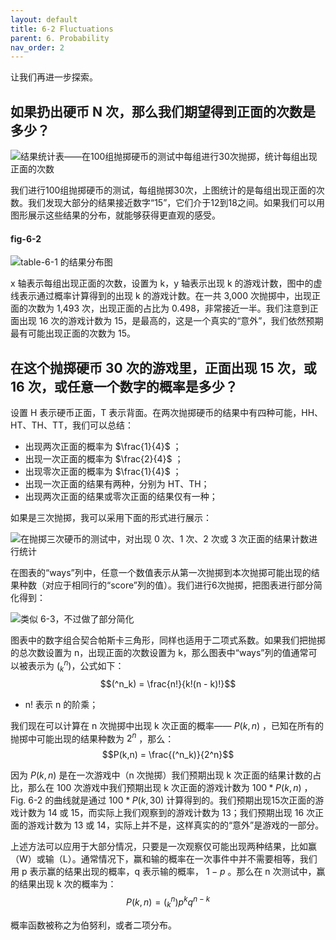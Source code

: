 ```yaml
---
layout: default
title: 6-2 Fluctuations
parent: 6. Probability
nav_order: 2
---
```

让我们再进一步探索。

## 如果扔出硬币 N 次，那么我们期望得到正面的次数是多少？

![结果统计表——在100组抛掷硬币的测试中每组进行30次抛掷，统计每组出现正面的次数]({{"/assets/volume-1/fig-table-6-1.png"|relative_url}})

我们进行100组抛掷硬币的测试，每组抛掷30次，上图统计的是每组出现正面的次数。我们发现大部分的结果接近数字“15”，它们介于12到18之间。如果我们可以用图形展示这些结果的分布，就能够获得更直观的感受。

#### fig-6-2
![table-6-1 的结果分布图]({{"/assets/volume-1/fig-6-2.png"|relative_url}})

x 轴表示每组出现正面的次数，设置为 k，y 轴表示出现 k 的游戏计数，图中的虚线表示通过概率计算得到的出现 k 的游戏计数。在一共 3,000 次抛掷中，出现正面的次数为 1,493 次，出现正面的占比为 0.498，非常接近一半。我们注意到正面出现 16 次的游戏计数为 15，是最高的，这是一个真实的“意外”，我们依然预期最有可能出现正面的次数为 15。

## 在这个抛掷硬币 30 次的游戏里，正面出现 15 次，或 16 次，或任意一个数字的概率是多少？
设置 H 表示硬币正面，T 表示背面。在两次抛掷硬币的结果中有四种可能，HH、HT、TH、TT，我们可以总结：
- 出现两次正面的概率为 $\frac{1}{4}$ ；
- 出现一次正面的概率为 $\frac{2}{4}$ ；
- 出现零次正面的概率为 $\frac{1}{4}$ ；
- 出现一次正面的结果有两种，分别为 HT、TH；
- 出现两次正面的结果或零次正面的结果仅有一种；

如果是三次抛掷，我可以采用下面的形式进行展示：

![在抛掷三次硬币的测试中，对出现 0 次、1 次、2 次或 3 次正面的结果计数进行统计]({{"/assets/volume-1/fig-6-3.png"|relative_url}})

在图表的“ways”列中，任意一个数值表示从第一次抛掷到本次抛掷可能出现的结果种数（对应于相同行的“score”列的值）。我们进行6次抛掷，把图表进行部分简化得到：

![类似 6-3，不过做了部分简化]({{"/assets/volume-1/fig-6-4.png"|relative_url}})

图表中的数字组合契合帕斯卡三角形，同样也适用于二项式系数。如果我们把抛掷的总次数设置为 n，出现正面的次数设置为 k，那么图表中“ways”列的值通常可以被表示为 $(^n_k)$，公式如下：
$$(^n_k) = \frac{n!}{k!(n - k)!}$$

- n! 表示 n 的阶乘；

我们现在可以计算在 n 次抛掷中出现 k 次正面的概率—— $P(k,n)$ ，已知在所有的抛掷中可能出现的结果种数为 $2^n$ ，那么：
$$P(k,n) = \frac{(^n_k)}{2^n}$$

因为 $P(k,n)$ 是在一次游戏中（n 次抛掷）我们预期出现 k 次正面的结果计数的占比，那么在 100 次游戏中我们预期出现 k 次正面的游戏计数为 $100 * P(k,n)$ ，Fig. 6-2 的曲线就是通过 $100 * P(k,30)$ 计算得到的。我们预期出现15次正面的游戏计数为 14 或 15，而实际上我们观察到的游戏计数为 13；我们预期出现 16 次正面的游戏计数为 13 或 14，实际上并不是，这样真实的的“意外”是游戏的一部分。

上述方法可以应用于大部分情况，只要是一次观察仅可能出现两种结果，比如赢（W）或输（L）。通常情况下，赢和输的概率在一次事件中并不需要相等，我们用 p 表示赢的结果出现的概率，q 表示输的概率， $1 - p$ 。那么在 n 次测试中，赢的结果出现 k 次的概率为：
$$P(k,n) = (^n_k)p^kq^{n-k}$$

概率函数被称之为伯努利，或者二项分布。